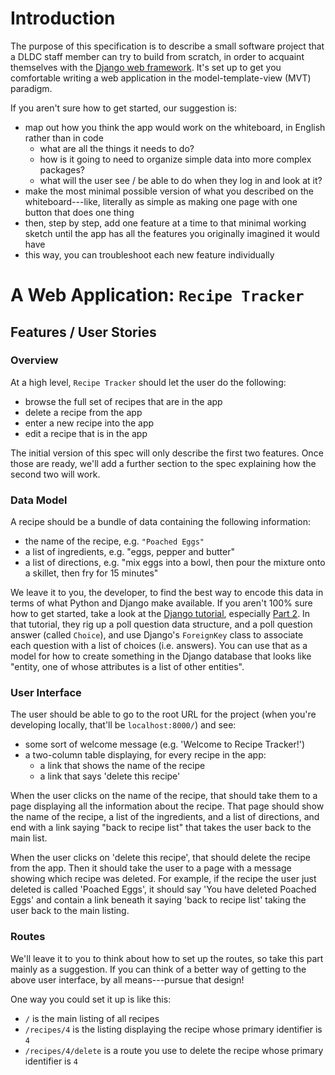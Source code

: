 # Introduction

The purpose of this specification is to describe a small software
project that a DLDC staff member can try to build from scratch, in
order to acquaint themselves with the [Django web
framework](https://www.djangoproject.com/).  It's set up to get you
comfortable writing a web application in the model-template-view (MVT)
paradigm.

If you aren't sure how to get started, our suggestion is:

* map out how you think the app would work on the whiteboard, in
  English rather than in code
  * what are all the things it needs to do?
  * how is it going to need to organize simple data into more complex
    packages?
  * what will the user see / be able to do when they log in and look
    at it?
* make the most minimal possible version of what you described on the
  whiteboard---like, literally as simple as making one page with one
  button that does one thing
* then, step by step, add one feature at a time to that minimal
  working sketch until the app has all the features you originally
  imagined it would have
* this way, you can troubleshoot each new feature individually

# A Web Application: `Recipe Tracker`

## Features / User Stories

### Overview

At a high level, `Recipe Tracker` should let the user do the following:

* browse the full set of recipes that are in the app
* delete a recipe from the app
* enter a new recipe into the app
* edit a recipe that is in the app

The initial version of this spec will only describe the first two
features.  Once those are ready, we'll add a further section to the
spec explaining how the second two will work.

### Data Model

A recipe should be a bundle of data containing the following
information:

* the name of the recipe, e.g. `"Poached Eggs"`
* a list of ingredients, e.g. "eggs, pepper and butter"
* a list of directions, e.g. "mix eggs into a bowl, then pour the
  mixture onto a skillet, then fry for 15 minutes"

We leave it to you, the developer, to find the best way to encode this
data in terms of what Python and Django make available.  If you aren't
100% sure how to get started, take a look at the [Django
tutorial](https://docs.djangoproject.com/en/3.2/intro/), especially
[Part 2](https://docs.djangoproject.com/en/3.2/intro/tutorial02/).  In
that tutorial, they rig up a poll question data structure, and a poll
question answer (called `Choice`), and use Django's `ForeignKey` class
to associate each question with a list of choices (i.e. answers).  You
can use that as a model for how to create something in the Django
database that looks like "entity, one of whose attributes is a list of
other entities".

### User Interface

The user should be able to go to the root URL for the project (when
you're developing locally, that'll be `localhost:8000/`) and see:

* some sort of welcome message (e.g. 'Welcome to Recipe Tracker!')
* a two-column table displaying, for every recipe in the app:
  * a link that shows the name of the recipe
  * a link that says 'delete this recipe'

When the user clicks on the name of the recipe, that should take them
to a page displaying all the information about the recipe.  That page
should show the name of the recipe, a list of the ingredients, and a
list of directions, and end with a link saying "back to recipe list"
that takes the user back to the main list.

When the user clicks on 'delete this recipe', that should delete the
recipe from the app.  Then it should take the user to a page with a
message showing which recipe was deleted.  For example, if the recipe
the user just deleted is called 'Poached Eggs', it should say 'You
have deleted Poached Eggs' and contain a link beneath it saying 'back
to recipe list' taking the user back to the main listing.

### Routes

We'll leave it to you to think about how to set up the routes, so take
this part mainly as a suggestion.  If you can think of a better way of
getting to the above user interface, by all means---pursue that
design!

One way you could set it up is like this:

* `/` is the main listing of all recipes
* `/recipes/4` is the listing displaying the recipe whose primary
  identifier is `4`
* `/recipes/4/delete` is a route you use to delete the recipe whose
  primary identifier is `4`
